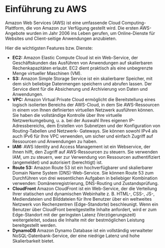 # Einführung zu AWS

Amazon Web Services (AWS) ist eine umfassende Cloud Computing-Plattform, die von Amazonzur Verfügung gestellt wird. Die ersten AWS-Angebote wurden im Jahr 2006 ins Leben gerufen,um Online-Dienste für Websites und Client-seitige Anwendungen anzubieten.

Hier die wichtigsten Features bzw. Dienste:

* **EC2:** Amazon Elastic Compute Cloud ist ein Web-Service, der Geschäftskunden das Ausführen von Anwendungen auf skalierbaren Rechenkapazitäten erlaubt. EC2 dient praktisch als eine unbegrenzte Menge virtueller Maschinen (VM).
* **S3:** Amazon Simple Storage Service ist ein skalierbarer Speicher, mit dem sich beliebige Datenmengen speichern und abrufen lassen. Der Service dient für die Absicherung und Archivierung von Daten und Anwendungen.
* **VPC:** Amazon Virtual Private Cloud ermöglicht die Bereitstellung eines logisch isolierten Bereichs der AWS-Cloud, in dem Sie AWS-Ressourcen in einem von Ihnendefinierten virtuellen Netzwerk ausführen können. Sie haben die vollständige Kontrolle überIhre virtuelle Netzwerkumgebung, u. a. bei der Auswahl Ihres eigenen IP-Adressbereichs,dem Erstellen von Subnetzen und der Konfiguration von Routing-Tabellen und Netzwerk-Gateways. Sie können sowohl IPv4 als auch IPv6 für Ihre VPC verwenden, um sicher und einfach Zugriff auf Ressourcen und Anwendungen zu haben.
* **IAM:** AWS Identity and Access Management ist ein Webservice, der Ihnen hilft, den Zugriff auf AWS-Ressourcen zu steuern. Sie verwenden IAM, um zu steuern, wer zur Verwendungvon Ressourcen authentifiziert (angemeldet) und autorisiert (berechtigt) ist.
* **Route 53:** Amazon Route 53 ist ein hochverfügbarer und skalierbarer Domain Name System(DNS)-Web-Service. Sie können Route 53 zum Durchführen von drei wesentlichen Aufgabenin beliebiger Kombination verwenden: Domänenregistrierung, DNS-Routing und Zustandsprüfung.
* **CloudFront** Amazon CloudFront ist ein Web-Service, der die Verteilung Ihrer statischen und dynamischen Webinhalte z. B. HTML-, CSS-, JS-, Mediendateien und Bilddateienfür Ihre Benutzer über ein weltweites Netzwerk von Rechenzentren (Edge-Standorte) beschleunigt.Wenn ein Benutzer über CloudFront bereitgestellte Inhalte anfordert, wird er zum Edge-Standort mit der geringsten Latenz (Verzögerungszeit) weitergeleitet, sodass dieInhalte mit der bestmöglichen Leistung bereitgestellt werden.
* **DynamoDB** Amazon Dynamo Database ist ein vollständig verwalteter
 NoSQL-Datenbank-Service, der eine niedrige Latenz und hohe Skalierbarkeit bietet.
